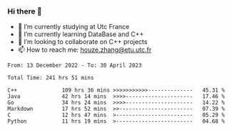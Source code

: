 ### Hi there 👋
- 🔭 I’m currently studying at Utc France
- 🌱 I’m currently learning DataBase and C++
- 👯 I’m looking to collaborate on C++ projects
- 📫 How to reach me: houze.zhang@etu.utc.fr

<!--START_SECTION:waka-->

```text
From: 13 December 2022 - To: 30 April 2023

Total Time: 241 hrs 51 mins

C++              109 hrs 36 mins >>>>>>>>>>>--------------   45.31 %
Java             42 hrs 14 mins  >>>>---------------------   17.46 %
Go               34 hrs 24 mins  >>>>---------------------   14.22 %
Markdown         17 hrs 52 mins  >>-----------------------   07.39 %
C                12 hrs 47 mins  >------------------------   05.29 %
Python           11 hrs 19 mins  >------------------------   04.68 %
```

<!--END_SECTION:waka-->
